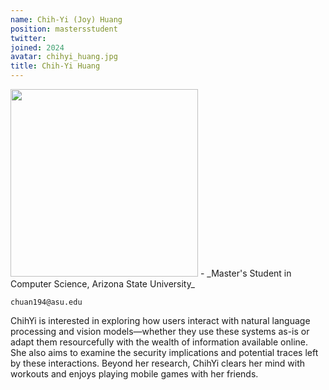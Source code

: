 ```yaml
---
name: Chih-Yi (Joy) Huang
position: mastersstudent
twitter:
joined: 2024
avatar: chihyi_huang.jpg
title: Chih-Yi Huang
---
```


<img width="300" src="{{site.baseurl}}/images/people/{{page.avatar}}" data-action="zoom">
- _Master's Student in Computer Science, Arizona State University_
<br>

<i class="fa fa-envelope-o"></i> `chuan194@asu.edu`


ChihYi is interested in exploring how users interact with natural language processing and vision models—whether they use these systems as-is or adapt them resourcefully with the wealth of information available online. She also aims to examine the security implications and potential traces left by these interactions. Beyond her research, ChihYi clears her mind with workouts and enjoys playing mobile games with her friends.


